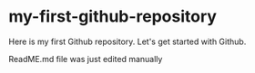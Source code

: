 # my-first-github-repository
Here is my first Github repository. Let's get started with Github. 

ReadME.md file was just edited manually 
